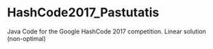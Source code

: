 # HashCode2017_Pastutatis
Java Code for the Google HashCode 2017 competition. Linear solution (non-optimal)
